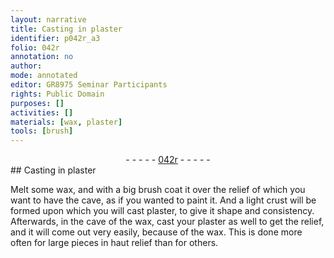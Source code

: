 ```yaml
---
layout: narrative
title: Casting in plaster
identifier: p042r_a3
folio: 042r
annotation: no
author:
mode: annotated
editor: GR8975 Seminar Participants
rights: Public Domain
purposes: []
activities: []
materials: [wax, plaster]
tools: [brush]
---
```


 <div class="folio" align="center">- - - - - <a href="http://gallica.bnf.fr/ark:/12148/btv1b10500001g/f89.image" target="_blank">042r</a> - - - - - </div>  
## Casting in plaster

 
Melt some <span class="material">wax</span>, and with a big <span class="tool">brush</span> coat it over the relief of which you want to have the cave, as if you wanted to paint it. And a light crust will be formed upon which you will cast <span class="material">plaster</span>, to give it shape and consistency. Afterwards, in the cave of the wax, cast your plaster as well to get the relief, and it will come out very easily, because of the wax. This is done more often for large pieces in haut relief than for others.
 